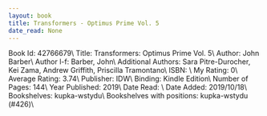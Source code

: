 ```yaml
---
layout: book
title: Transformers - Optimus Prime Vol. 5
date_read: None
---
```


Book Id: 42766679\ 
Title: Transformers: Optimus Prime Vol. 5\ 
Author: John Barber\ 
Author l-f: Barber, John\ 
Additional Authors: Sara Pitre-Durocher, Kei Zama, Andrew Griffith, Priscilla Tramontano\ 
ISBN: \ 
My Rating: 0\ 
Average Rating: 3.74\ 
Publisher: IDW\ 
Binding: Kindle Edition\ 
Number of Pages: 144\ 
Year Published: 2019\ 
Date Read: \ 
Date Added: 2019/10/18\ 
Bookshelves: kupka-wstydu\ 
Bookshelves with positions: kupka-wstydu (#426)\ 

